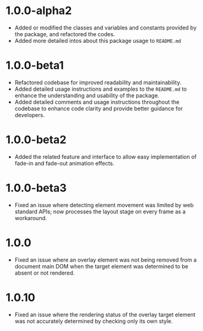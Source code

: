 # 1.0.0-alpha2
- Added or modified the classes and variables and constants provided by the package, and refactored the codes.
- Added more detailed intos about this package usage to `README.md`

# 1.0.0-beta1
- Refactored codebase for improved readability and maintainability.
- Added detailed usage instructions and examples to the `README.md` to enhance the understanding and usability of the package.
- Added detailed comments and usage instructions throughout the codebase to enhance code clarity and provide better guidance for developers.

# 1.0.0-beta2
- Added the related feature and interface to allow easy implementation of fade-in and fade-out animation effects.

# 1.0.0-beta3
- Fixed an issue where detecting element movement was limited by web standard APIs; now processes the layout stage on every frame as a workaround.

# 1.0.0
- Fixed an issue where an overlay element was not being removed from a document main DOM when the target element was determined to be absent or not rendered.

# 1.0.10
- Fixed an issue where the rendering status of the overlay target element was not accurately determined by checking only its own style.